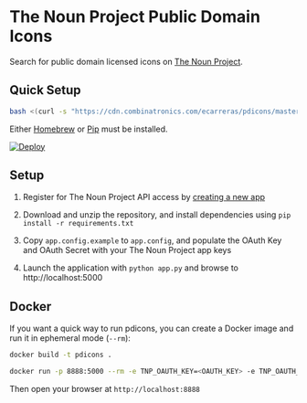 The Noun Project Public Domain Icons
====================================

Search for public domain licensed icons on [The Noun Project](https://thenounproject.com/).


Quick Setup
-----------

```bash
bash <(curl -s "https://cdn.combinatronics.com/ecarreras/pdicons/master/bin/setup.sh")
```

Either [Homebrew](http://brew.sh) or [Pip](https://en.wikipedia.org/wiki/Pip_(package_manager)) must be installed.

[![Deploy](https://www.herokucdn.com/deploy/button.svg)](https://heroku.com/deploy?template=https://github.com/ecarreras/pdicons)


Setup
-----

1. Register for The Noun Project API access by [creating a new app](http://thenounproject.com/developers/apps/)

2. Download and unzip the repository, and install dependencies using `pip install -r requirements.txt`

3. Copy `app.config.example` to `app.config`, and populate the OAuth Key and OAuth Secret with your The Noun Project app keys

4. Launch the application with `python app.py` and browse to http://localhost:5000

Docker
------

If you want a quick way to run pdicons, you can create a Docker image and run it in ephemeral mode (`--rm`):

```bash
docker build -t pdicons .

docker run -p 8888:5000 --rm -e TNP_OAUTH_KEY=<OAUTH_KEY> -e TNP_OAUTH_SECRET=<OAUTH_SECRET> --name pdicons pdicons
```

Then open your browser at `http://localhost:8888`
